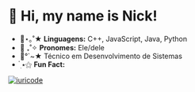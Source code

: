<h1>👋 Hi, my name is Nick!</h1>
<ul>
  <li>🥝⋆｡˚★ <strong>Linguagens:</strong> C++, JavaScript, Java, Python</li>
  <li>🌱 ₊˚✧ <strong>Pronomes:</strong> Ele/dele</li>
  <li>🍵°`~★ Técnico em Desenvolvimento de Sistemas</li>
  <li>๋࣭ ⭑⚝ <strong>Fun Fact:</strong></li>
</ul>
</ul>


[![iuricode](https://github-readme-stats.vercel.app/api/top-langs/?username=nickstarss&hide=html&layout=compact&theme=tokyonight)](https://github.com/anuraghazra/github-readme-stats)

<!--

Here are some ideas to get you started:

- 🔭 I’m currently working on ...
- 🌱 I’m currently learning ...
- 👯 I’m looking to collaborate on ...
- 🤔 I’m looking for help with ...
- 💬 Ask me about ...
- 📫 How to reach me: ...
- 😄 Pronouns: ...
- ⚡ Fun fact: ...
-->
